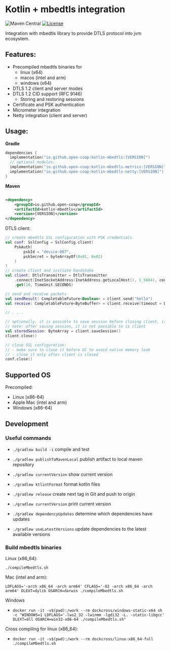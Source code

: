 Kotlin + mbedtls integration
==========================


![Maven Central](https://img.shields.io/maven-central/v/io.github.open-coap/kotlin-mbedtls)
[![License](https://img.shields.io/badge/license-Apache%202.0-brightgreen.svg)](LICENSE)

Integration with mbedtls library to provide DTLS protocol into jvm ecosystem.

## Features:

- Precompiled mbedtls binaries for
  - linux (x64)
  - macos (intel and arm)
  - windows (x64)
- DTLS 1.2 client and server modes
- DTLS 1.2 CID support (RFC 9146)
  - Storing and restoring sessions
- Certificate and PSK authentication
- Micrometer integration
- Netty integration (client and server)

## Usage:

**Gradle**

```kotlin
dependencies {
  implementation("io.github.open-coap:kotlin-mbedtls:[VERSION]")
  // optional modules:
  implementation("io.github.open-coap:kotlin-mbedtls-metrics:[VERSION]")
  implementation("io.github.open-coap:kotlin-mbedtls-netty:[VERSION]")
}
```

**Maven**

```xml

<dependency>
    <groupId>io.github.open-coap</groupId>
    <artifactId>kotlin-mbedtls</artifactId>
    <version>[VERSION]</version>
</dependency>
```

DTLS client:

```kotlin
// create mbedtls SSL configuration with PSK credentials
val conf: SslConfig = SslConfig.client(
    PskAuth(
        pskId = "device-007",
        pskSecret = byteArrayOf(0x01, 0x02)
    )
)
// create client and initiate handshake
val client: DtlsTransmitter = DtlsTransmitter
    .connect(InetSocketAddress(InetAddress.getLocalHost(), 1_5684), conf, 6001)
    .get(10, TimeUnit.SECONDS)

// send and receive packets
val sendResult: CompletableFuture<Boolean> = client.send("hello")
val receive: CompletableFuture<ByteBuffer> = client.receive(timeout = Duration.ofSeconds(2))

// . . . 

// optionally, it is possible to save session before closing client, it could be later reloaded
// note: after saving session, it is not possible to is client
val storedSession: ByteArray = client.saveSession()
client.close()

// close SSL configuration:
// - make sure to close it before GC to avoid native memory leak
// - close it only after client is closed
conf.close()
```

## Supported OS

Precompiled:

- Linux (x86-64)
- Apple Mac (intel and arm)
- Windows (x86-64)

## Development

### Useful commands

- `./gradlew build -i`             compile and test
- `./gradlew publishToMavenLocal`  publish artifact to local maven repository
- `./gradlew currentVersion`       show current version
- `./gradlew ktlintFormat`         format kotlin files

- `./gradlew release`              create next tag in Git and push to origin
- `./gradlew currentVersion`       print current version
- `./gradlew dependencyUpdates`    determine which dependencies have updates
- `./gradlew useLatestVersions`    update dependencies to the latest available versions

### Build mbedtls binaries

Linux (x86_64):

`./compileMbedtls.sh`

Mac (intel and arm):

`LDFLAGS='-arch x86_64 -arch arm64' CFLAGS='-O2 -arch x86_64 -arch arm64' DLEXT=dylib OSARCH=darwin ./compileMbedtls.sh`

Windows

- `docker run -it -v$(pwd):/work --rm dockcross/windows-static-x64 sh -c "WINDOWS=1 LDFLAGS='-lws2_32 -lwinmm -lgdi32 -L. -static-libgcc' DLEXT=dll OSARCH=win32-x86-64 ./compileMbedtls.sh"`

Cross compiling for linux (x86_64):

- `docker run -it -v$(pwd):/work --rm dockcross/linux-x86_64-full ./compileMbedtls.sh`
